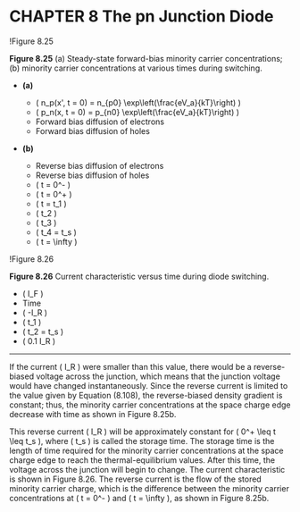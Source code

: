 # CHAPTER 8 The pn Junction Diode

!Figure 8.25

**Figure 8.25** (a) Steady-state forward-bias minority carrier concentrations; (b) minority carrier concentrations at various times during switching.

- **(a)**
  - \( n_p(x', t = 0) = n_{p0} \exp\left(\frac{eV_a}{kT}\right) \)
  - \( p_n(x, t = 0) = p_{n0} \exp\left(\frac{eV_a}{kT}\right) \)
  - Forward bias diffusion of electrons
  - Forward bias diffusion of holes

- **(b)**
  - Reverse bias diffusion of electrons
  - Reverse bias diffusion of holes
  - \( t = 0^- \)
  - \( t = 0^+ \)
  - \( t = t_1 \)
  - \( t_2 \)
  - \( t_3 \)
  - \( t_4 = t_s \)
  - \( t = \infty \)

!Figure 8.26

**Figure 8.26** Current characteristic versus time during diode switching.

- \( I_F \)
- Time
- \( -I_R \)
- \( t_1 \)
- \( t_2 = t_s \)
- \( 0.1 I_R \)

----

If the current \( I_R \) were smaller than this value, there would be a reverse-biased voltage across the junction, which means that the junction voltage would have changed instantaneously. Since the reverse current is limited to the value given by Equation (8.108), the reverse-biased density gradient is constant; thus, the minority carrier concentrations at the space charge edge decrease with time as shown in Figure 8.25b.

This reverse current \( I_R \) will be approximately constant for \( 0^+ \leq t \leq t_s \), where \( t_s \) is called the storage time. The storage time is the length of time required for the minority carrier concentrations at the space charge edge to reach the thermal-equilibrium values. After this time, the voltage across the junction will begin to change. The current characteristic is shown in Figure 8.26. The reverse current is the flow of the stored minority carrier charge, which is the difference between the minority carrier concentrations at \( t = 0^- \) and \( t = \infty \), as shown in Figure 8.25b.